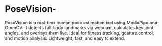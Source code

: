# PoseVision-
PoseVision is a real-time human pose estimation tool using MediaPipe and OpenCV. It detects full-body landmarks via webcam, calculates key joint angles, and overlays them live. Ideal for fitness tracking, gesture control, and motion analysis. Lightweight, fast, and easy to extend.
